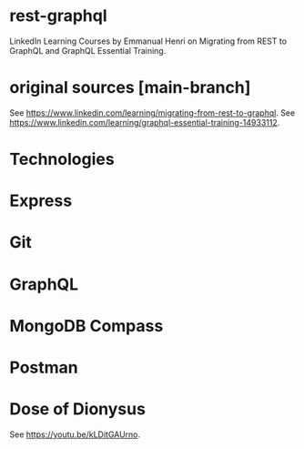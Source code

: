 # rest-graphql
LinkedIn Learning Courses by Emmanual Henri on Migrating from REST to GraphQL and GraphQL Essential Training.

# original sources [main-branch]
See <https://www.linkedin.com/learning/migrating-from-rest-to-graphql>.
See <https://www.linkedin.com/learning/graphql-essential-training-14933112>.

# Technologies
  # Express
  # Git
  # GraphQL
  # MongoDB Compass
  # Postman


# Dose of Dionysus
See <https://youtu.be/kLDitGAUrno>.
